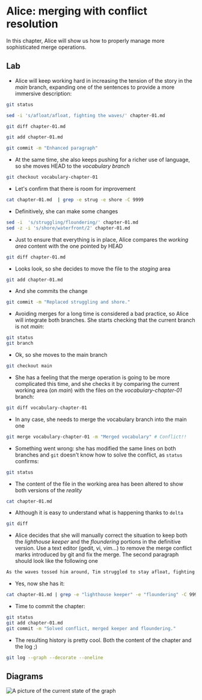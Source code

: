 # Alice: merging with conflict resolution

In this chapter, Alice will show us how to properly manage more sophisticated
merge operations.

## Lab

* Alice will keep working hard in increasing the tension of the story in
the *main* branch, expanding one of the sentences to provide a more
immersive description:

```bash
git status  
```
```bash
sed -i 's/afloat/afloat, fighting the waves/' chapter-01.md
```
```bash
git diff chapter-01.md
```
```bash
git add chapter-01.md
```
```bash
git commit -m "Enhanced paragraph"
```

* At the same time, she also keeps pushing for a richer use of language, 
so she moves HEAD to the *vocabulary branch*

```bash
git checkout vocabulary-chapter-01
```

* Let's confirm that there is room for improvement

```bash
cat chapter-01.md  | grep -e strug -e shore -C 9999
```

* Definitively, she can make some changes

```bash
sed -i  's/struggling/floundering/' chapter-01.md
sed -z -i 's/shore/waterfront/2' chapter-01.md
```

* Just to ensure that everything is in place, Alice compares the *working area* content
with the one pointed by HEAD

```bash
git diff chapter-01.md
```

* Looks look, so she decides to move the file to the *staging* area

```bash
git add chapter-01.md
```

* And she commits the change

```bash
git commit -m "Replaced struggling and shore."
```

* Avoiding merges for a long time is considered a bad practice, so Alice will integrate
both branches. She starts checking that the current branch is not *main*:

```bash
git status
git branch
```

* Ok, so she moves to the main branch

```bash
git checkout main
```

* She has a feeling that the merge operation is going to be more complicated this time,
and she checks it by comparing the current working area (on *main*) with the files on
the *vocabulary-chapter-01* branch:

```bash
git diff vocabulary-chapter-01
```

* In any case, she needs to merge the vocabulary branch into the main one

```bash
git merge vocabulary-chapter-01 -m "Merged vocabulary" # Conflict!!
```

* Something went wrong: she has modified the same lines on both branches and
`git` doesn't know how to solve the conflict, as `status` confirms:

```bash
git status
```

* The content of the file in the working area has been altered to show both
versions of the *reality*

```bash
cat chapter-01.md
```

* Although it is easy to understand what is happening thanks to `delta`

```bash
git diff
```

* Alice decides that she will manually correct the situation to keep both
the *lighthouse keeper* and the *floundering* portions in the definitive version. Use a text editor (gedit, vi, vim...) to remove the merge conflict marks introduced by git and fix the merge. The second paragraph should look like the following one

```bash
As the waves tossed him around, Tim struggled to stay afloat, fighting the waves. Just when he thought he couldn't hold on any longer, a strong hand grabbed his wrist and pulled him to safety. It was the lighthouse keeper who had noticed him floundering from the waterfront.
```

* Yes, now she has it:

```bash
cat chapter-01.md | grep -e "lighthouse keeper" -e "floundering" -C 9999
```

* Time to commit the chapter:

```bash
git status
git add chapter-01.md
git commit -m "Solved conflict, merged keeper and floundering."
```

* The resulting history is pretty cool. Both the content of the chapter and the log ;)

```bash
git log --graph --decorate --oneline
```

## Diagrams

![A picture of the current state of the graph](images/060-merging-with-conflict-resolution.png)